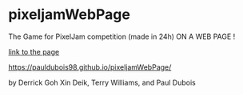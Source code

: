 # pixeljamWebPage
The Game for PixelJam competition (made in 24h) ON A WEB PAGE !

[link to the page](https://pauldubois98.github.io/pixeljamWebPage/)

https://pauldubois98.github.io/pixeljamWebPage/


by Derrick Goh Xin Deik, Terry Williams, and Paul Dubois